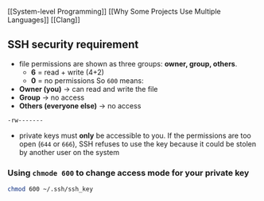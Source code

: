 [[System-level Programming]]
[[Why Some Projects Use Multiple Languages]]
[[Clang]]

## SSH security requirement
- file permissions are shown as three groups: **owner, group, others**.
	- **6** = read + write (4+2)
	- **0** = no permissions
So `600` means:
- **Owner (you)** → can read and write the file
- **Group** → no access
- **Others (everyone else)** → no access
```bash
-rw-------  
```

- private keys must **only** be accessible to you. If the permissions are too open (`644` or `666`), SSH refuses to use the key because it could be stolen by another user on the system

### Using `chmode 600` to change access mode for your private key
```bash
chmod 600 ~/.ssh/ssh_key
```
